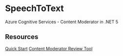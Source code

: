 # SpeechToText

Azure Cognitive Services - Content Moderator in .NET 5

## Resources

[Quick Start](https://docs.microsoft.com/en-us/azure/cognitive-services/content-moderator/quick-start)
[Content Moderator Review Tool](https://contentmoderator.cognitive.microsoft.com/)
